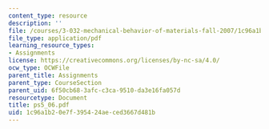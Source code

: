 ```yaml
---
content_type: resource
description: ''
file: /courses/3-032-mechanical-behavior-of-materials-fall-2007/1c96a1b20e7f395424aeced3667d481b_ps5_06.pdf
file_type: application/pdf
learning_resource_types:
- Assignments
license: https://creativecommons.org/licenses/by-nc-sa/4.0/
ocw_type: OCWFile
parent_title: Assignments
parent_type: CourseSection
parent_uid: 6f50cb68-3afc-c3ca-9510-da3e16fa057d
resourcetype: Document
title: ps5_06.pdf
uid: 1c96a1b2-0e7f-3954-24ae-ced3667d481b
---
```

